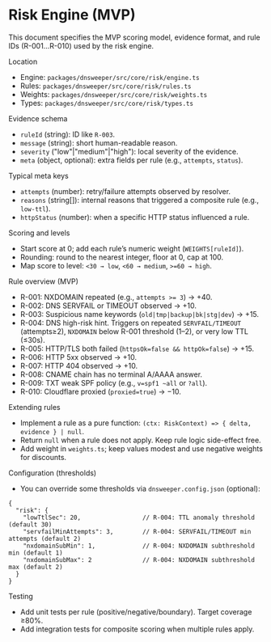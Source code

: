 # Risk Engine (MVP)

This document specifies the MVP scoring model, evidence format, and rule IDs (R-001…R-010) used by the risk engine.

Location
- Engine: `packages/dnsweeper/src/core/risk/engine.ts`
- Rules: `packages/dnsweeper/src/core/risk/rules.ts`
- Weights: `packages/dnsweeper/src/core/risk/weights.ts`
- Types: `packages/dnsweeper/src/core/risk/types.ts`

Evidence schema
- `ruleId` (string): ID like `R-003`.
- `message` (string): short human-readable reason.
- `severity` ("low"|"medium"|"high"): local severity of the evidence.
- `meta` (object, optional): extra fields per rule (e.g., `attempts`, `status`).

Typical meta keys
- `attempts` (number): retry/failure attempts observed by resolver.
- `reasons` (string[]): internal reasons that triggered a composite rule (e.g., `low-ttl`).
- `httpStatus` (number): when a specific HTTP status influenced a rule.

Scoring and levels
- Start score at 0; add each rule’s numeric weight (`WEIGHTS[ruleId]`).
- Rounding: round to the nearest integer, floor at 0, cap at 100.
- Map score to level: `<30 → low`, `<60 → medium`, `>=60 → high`.

Rule overview (MVP)
- R-001: NXDOMAIN repeated (e.g., `attempts >= 3`) → +40.
- R-002: DNS SERVFAIL or TIMEOUT observed → +10.
- R-003: Suspicious name keywords (`old|tmp|backup|bk|stg|dev`) → +15.
- R-004: DNS high-risk hint. Triggers on repeated `SERVFAIL/TIMEOUT` (attempts≥2), `NXDOMAIN` below R-001 threshold (1–2), or very low TTL (≤30s).
- R-005: HTTP/TLS both failed (`httpsOk=false && httpOk=false`) → +15.
- R-006: HTTP 5xx observed → +10.
- R-007: HTTP 404 observed → +10.
- R-008: CNAME chain has no terminal A/AAAA answer.
- R-009: TXT weak SPF policy (e.g., `v=spf1 ~all` or `?all`).
- R-010: Cloudflare proxied (`proxied=true`) → −10.

Extending rules
- Implement a rule as a pure function: `(ctx: RiskContext) => { delta, evidence } | null`.
- Return `null` when a rule does not apply. Keep rule logic side-effect free.
- Add weight in `weights.ts`; keep values modest and use negative weights for discounts.

Configuration (thresholds)
- You can override some thresholds via `dnsweeper.config.json` (optional):
```jsonc
{
  "risk": {
    "lowTtlSec": 20,                 // R-004: TTL anomaly threshold (default 30)
    "servfailMinAttempts": 3,        // R-004: SERVFAIL/TIMEOUT min attempts (default 2)
    "nxdomainSubMin": 1,             // R-004: NXDOMAIN subthreshold min (default 1)
    "nxdomainSubMax": 2              // R-004: NXDOMAIN subthreshold max (default 2)
  }
}
```

Testing
- Add unit tests per rule (positive/negative/boundary). Target coverage ≥80%.
- Add integration tests for composite scoring when multiple rules apply.
